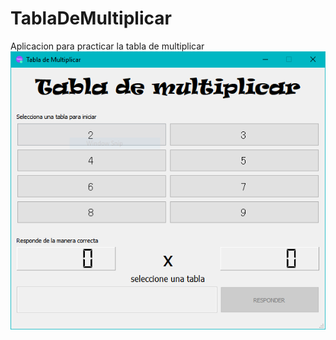 # TablaDeMultiplicar
Aplicacion para practicar la tabla de multiplicar
![alt text](https://github.com/CreyTuning/TablaDeMultiplicar/blob/master/Resources/IMG1.PNG)
